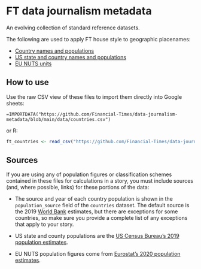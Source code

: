 # FT data journalism metadata

An evolving collection of standard reference datasets.

The following are used to apply FT house style to geographic placenames:

* [Country names and populations](data/countries.csv)
* [US state and country names and populations](data/us-states-counties.csv)
* [EU NUTS units](http://bertha.ig.ft.com/view/publish/dsv/1f5D6R4WDtRSCuBzg9cquSHSEsH_yUOdXGWzmeRo3I_Q/populations.csv)

## How to use

Use the raw CSV view of these files to import them directly into Google sheets:

```excel
=IMPORTDATA("https://github.com/Financial-Times/data-journalism-metadata/blob/main/data/countries.csv")
```

or R:

```r
ft_countries <- read_csv("https://github.com/Financial-Times/data-journalism-metadata/blob/main/data/countries.csv")
```

## Sources

If you are using any of population figures or classification schemes contained in these files for calculations in a story, you must include sources (and, where possible, links) for these portions of the data:

* The source and year of each country population is shown in the `population_source` field of the `countries` dataset. The default source is the 2019 [World Bank](https://data.worldbank.org/indicator/SP.POP.TOTL) estimates, but there are exceptions for some countries, so make sure you provide a complete list of any exceptions that apply to your story.

* US state and county populations are the [US Census Bureau’s 2019 population estimates](https://www.census.gov/data/datasets/time-series/demo/popest/2010s-counties-total.html).

* EU NUTS population figures come from [Eurostat’s 2020 population estimates](https://ec.europa.eu/eurostat/databrowser/view/DEMO_R_PJANGRP3__custom_96216/default/table?lang=en).